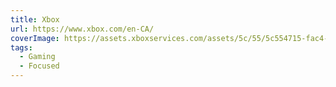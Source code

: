 ```yaml
---
title: Xbox
url: https://www.xbox.com/en-CA/
coverImage: https://assets.xboxservices.com/assets/5c/55/5c554715-fac4-4c09-8006-d8e62d355157.jpg?n=Xbox_Sharing_Xbox-2019-White-on-Green_200x200.jpg
tags:
  - Gaming
  - Focused
---
```

